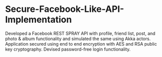 # Secure-Facebook-Like-API-Implementation
Developed a Facebook REST SPRAY API with profile, friend list, post, and photo &amp; album functionality and simulated the same using Akka actors. Application secured using end to end encryption with AES and RSA public key cryptography. Devised password-free login functionality.

